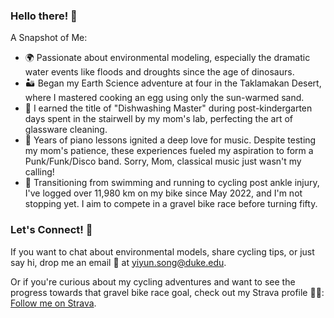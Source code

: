 ### Hello there! 👋

<!--
**waveletswave/waveletswave** is a ✨ _special_ ✨ repository because its `README.md` (this file) appears on your GitHub profile.

Here are some ideas to get you started:

- 🔭 I’m currently working on ...
- 🌱 I’m currently learning ...
- 👯 I’m looking to collaborate on ...
- 🤔 I’m looking for help with ...
- 💬 Ask me about ...
- 📫 How to reach me: ...
- 😄 Pronouns: ...
- ⚡ Fun fact: ...
-->

A Snapshot of Me:

- 🌍 Passionate about environmental modeling, especially the dramatic water events like floods and droughts since the age of dinosaurs.
- 🏜️ Began my Earth Science adventure at four in the Taklamakan Desert, where I mastered cooking an egg using only the sun-warmed sand.
- 🧪 I earned the title of "Dishwashing Master" during post-kindergarten days spent in the stairwell by my mom's lab, perfecting the art of glassware cleaning.
- 🎹 Years of piano lessons ignited a deep love for music. Despite testing my mom's patience, these experiences fueled my aspiration to form a Punk/Funk/Disco band. Sorry, Mom, classical music just wasn't my calling!
- 🚵 Transitioning from swimming and running to cycling post ankle injury, I've logged over 11,980 km on my bike since May 2022, and I'm not stopping yet. I aim to compete in a gravel bike race before turning fifty.

### Let's Connect! 🤝

If you want to chat about environmental models, share cycling tips, or just say hi, drop me an email 📧 at [yiyun.song@duke.edu](mailto:yiyun.song@duke.edu).

Or if you're curious about my cycling adventures and want to see the progress towards that gravel bike race goal, check out my Strava profile 🚴‍♀️: [Follow me on Strava](https://www.strava.com/athletes/funsong).

